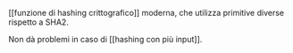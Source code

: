 [[funzione di hashing crittografico]] moderna, che utilizza primitive diverse rispetto a SHA2.

Non dà problemi in caso di [[hashing con più input]].

